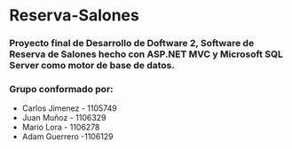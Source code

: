 # Reserva-Salones

### Proyecto final de Desarrollo de Doftware 2, Software de Reserva de Salones hecho con ASP.NET MVC y Microsoft SQL Server como motor de base de datos.

### Grupo conformado por:

- Carlos Jimenez - 1105749
- Juan Muñoz - 1106329
- Mario Lora - 1106278
- Adam Guerrero -1106129
